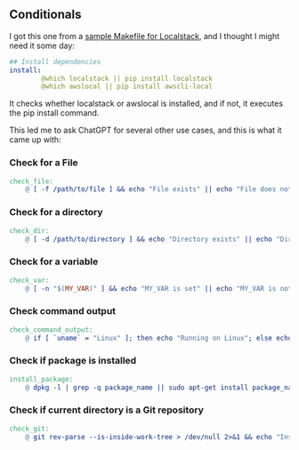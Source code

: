 
## Conditionals

I got this one from a [sample Makefile for Localstack](https://github.com/localstack-samples/sample-notes-app-dynamodb-lambda-apigateway/blob/main/Makefile), and I thought I might need it some day:

```yaml
## Install dependencies
install:
		@which localstack || pip install localstack
		@which awslocal || pip install awscli-local
```

It checks whether localstack or awslocal is installed, and if not, it executes the pip install command.

This led me to ask ChatGPT for several other use cases, and this is what it came up with:

### Check for a File

```makefile
check_file:
	@ [ -f /path/to/file ] && echo "File exists" || echo "File does not exist"
```

### Check for a directory

```makefile
check_dir:
	@ [ -d /path/to/directory ] && echo "Directory exists" || echo "Directory does not exist"
```

### Check for a variable

```makefile
check_var:
	@ [ -n "$(MY_VAR)" ] && echo "MY_VAR is set" || echo "MY_VAR is not set"
```

### Check command output

```makefile
check_command_output:
	@ if [ `uname` = "Linux" ]; then echo "Running on Linux"; else echo "Not running on Linux"; fi
```

### Check if package is installed

```makefile
install_package:
	@ dpkg -l | grep -q package_name || sudo apt-get install package_name
```

### Check if current directory is a Git repository

```makefile
check_git:
	@ git rev-parse --is-inside-work-tree > /dev/null 2>&1 && echo "Inside a Git repository" || echo "Not a Git repository"
```
